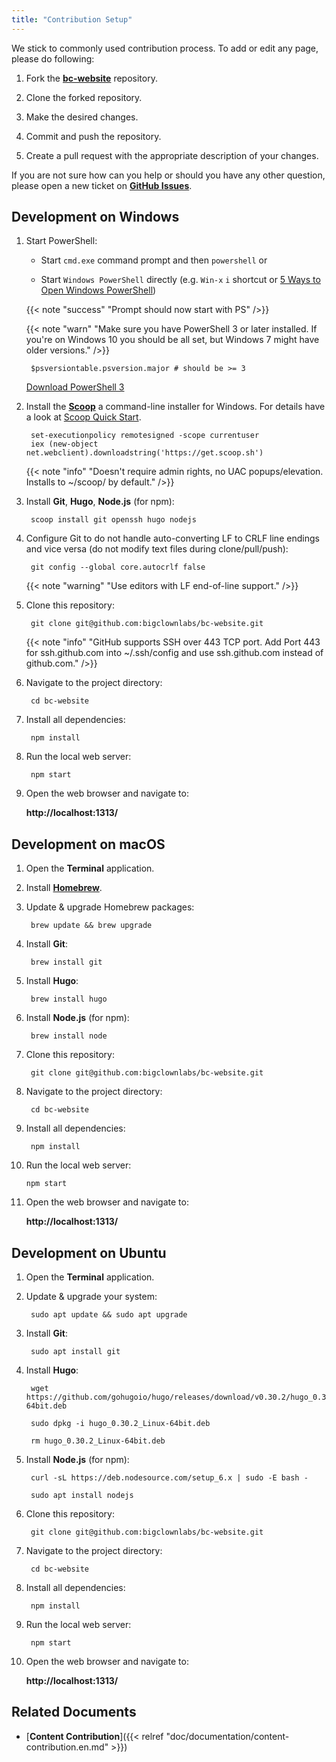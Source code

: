 ```yaml
---
title: "Contribution Setup"
---
```


We stick to commonly used contribution process. To add or edit any page, please do following:

1. Fork the [**bc-website**](https://github.com/bigclownlabs/bc-website) repository.

2. Clone the forked repository.

3. Make the desired changes.

4. Commit and push the repository.

5. Create a pull request with the appropriate description of your changes.

If you are not sure how can you help or should you have any other question, please open a new ticket on [**GitHub Issues**](https://github.com/bigclownlabs/bc-website/issues).

## Development on Windows

1. Start PowerShell:

    * Start `cmd.exe` command prompt and then `powershell` or

    * Start `Windows PowerShell` directly (e.g. `Win-x` `i` shortcut or [5 Ways to Open Windows PowerShell](https://www.isunshare.com/windows-10/5-ways-to-open-windows-powershell-in-windows-10.html))

    {{< note "success" "Prompt should now start with PS" />}}

    {{< note "warn" "Make sure you have PowerShell 3 or later installed. If you're on Windows 10 you should be all set, but Windows 7 might have older versions." />}}

        $psversiontable.psversion.major # should be >= 3

    [Download PowerShell 3](https://www.microsoft.com/en-us/download/details.aspx?id=34595)

2. Install the [**Scoop**](http://scoop.sh/) a command-line installer for Windows. For details have a look at [Scoop Quick Start](https://github.com/lukesampson/scoop/wiki/Quick-Start).

        set-executionpolicy remotesigned -scope currentuser
        iex (new-object net.webclient).downloadstring('https://get.scoop.sh')

    {{< note "info" "Doesn't require admin rights, no UAC popups/elevation. Installs to ~/scoop/ by default." />}}

3. Install **Git**, **Hugo**, **Node.js** (for npm):

        scoop install git openssh hugo nodejs

4. Configure Git to do not handle auto-converting LF to CRLF line endings and vice versa (do not modify text files during clone/pull/push):

        git config --global core.autocrlf false

    {{< note "warning" "Use editors with LF end-of-line support." />}}

5. Clone this repository:

        git clone git@github.com:bigclownlabs/bc-website.git

    {{< note "info" "GitHub supports SSH over 443 TCP port. Add Port 443 for ssh.github.com into ~/.ssh/config and use ssh.github.com instead of github.com." />}}

6. Navigate to the project directory:

        cd bc-website

7. Install all dependencies:

        npm install

8. Run the local web server:

        npm start

9. Open the web browser and navigate to:

    **http://localhost:1313/**

## Development on macOS

1. Open the **Terminal** application.

2. Install [**Homebrew**](https://brew.sh/).

3. Update & upgrade Homebrew packages:

        brew update && brew upgrade

4. Install **Git**:

        brew install git

5. Install **Hugo**:

        brew install hugo

6. Install **Node.js** (for npm):

        brew install node

7. Clone this repository:

        git clone git@github.com:bigclownlabs/bc-website.git

8. Navigate to the project directory:

        cd bc-website

9. Install all dependencies:

        npm install

10. Run the local web server:

        npm start

11. Open the web browser and navigate to:

    **http://localhost:1313/**

## Development on Ubuntu

1. Open the **Terminal** application.

2. Update & upgrade your system:

        sudo apt update && sudo apt upgrade

3. Install **Git**:

        sudo apt install git

4. Install **Hugo**:

        wget https://github.com/gohugoio/hugo/releases/download/v0.30.2/hugo_0.30.2_Linux-64bit.deb

        sudo dpkg -i hugo_0.30.2_Linux-64bit.deb

        rm hugo_0.30.2_Linux-64bit.deb

5. Install **Node.js** (for npm):

        curl -sL https://deb.nodesource.com/setup_6.x | sudo -E bash -

        sudo apt install nodejs

6. Clone this repository:

        git clone git@github.com:bigclownlabs/bc-website.git

7. Navigate to the project directory:

        cd bc-website

8. Install all dependencies:

        npm install

9. Run the local web server:

        npm start

10. Open the web browser and navigate to:

    **http://localhost:1313/**

## Related Documents

* [**Content Contribution**]({{< relref "doc/documentation/content-contribution.en.md" >}})

